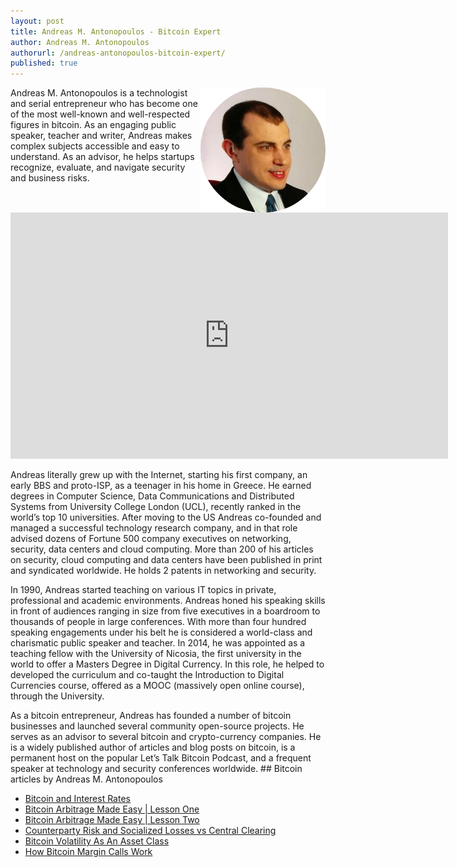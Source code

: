 ```yaml
---
layout: post
title: Andreas M. Antonopoulos - Bitcoin Expert
author: Andreas M. Antonopoulos
authorurl: /andreas-antonopoulos-bitcoin-expert/
published: true
---
```


<img src="/images/andreas-antonopoulos.png" alt="Andreas M. Antonopoulos" align="right">
<p>Andreas M. Antonopoulos is a technologist and serial entrepreneur who has become one of the most well-known and well-respected figures in bitcoin. As an engaging public speaker, teacher and writer,  Andreas makes complex subjects accessible and easy to understand. As an advisor, he helps startups recognize, evaluate, and navigate security and business risks.
<iframe width="700" height="394" src="https://www.youtube.com/embed/c2CsJ2HMA2I" frameborder="0" allowfullscreen></iframe>
<p>
Andreas literally grew up with the Internet, starting his first company, an early BBS and proto-ISP, as a teenager in his home in Greece. He earned degrees in Computer Science, Data Communications and Distributed Systems from University College London (UCL), recently ranked in the world’s top 10 universities. After moving to the US Andreas co-founded and managed a successful technology research company, and in that role advised dozens of Fortune 500 company executives on networking, security, data centers and cloud computing. More than 200 of his articles on security, cloud computing and data centers have been published in print and syndicated worldwide. He holds 2 patents in networking and security.
<p>
In 1990, Andreas started teaching on various IT topics in private, professional and academic environments. Andreas honed his speaking skills in front of audiences ranging in size from five executives in a boardroom to thousands of people in large conferences. With more than four hundred speaking engagements under his belt he is considered a world-class and charismatic public speaker and teacher. In 2014, he was appointed as a teaching fellow with the University of Nicosia, the first university in the world to offer a Masters Degree in Digital Currency. In this role, he helped to developed the curriculum and co-taught the Introduction to Digital Currencies course, offered as a MOOC (massively open online course), through the University.
<p>
As a bitcoin entrepreneur, Andreas has founded a number of bitcoin businesses and launched several community open-source projects. He serves as an advisor to several bitcoin and crypto-currency companies. He is a widely published author of articles and blog posts on bitcoin, is a permanent host on the popular Let’s Talk Bitcoin Podcast, and a frequent speaker at technology and security conferences worldwide.
## Bitcoin articles by Andreas M. Antonopoulos
<ul>
<li><a href="/bitcoin-and-interest-rates/">Bitcoin and Interest Rates</a></li>
<li><a href="/bitcoin-arbitrage-made-easy-lesson-one/">Bitcoin Arbitrage Made Easy | Lesson One</a></li>
<li><a href="/bitcoin-arbitrage-made-easy-lesson-two/">Bitcoin Arbitrage Made Easy | Lesson Two</a></li>
<li><a href="/counterparty-risk-socialized-losses-vs-central-clearing/">Counterparty Risk and Socialized Losses vs Central Clearing</a></li>
<li><a href="/bitcoin-volatility-as-an-asset-class/">Bitcoin Volatility As An Asset Class</a></li>
<li><a href="/how-bitcoin-margin-calls-work/">How Bitcoin Margin Calls Work</a></li>
</ul>